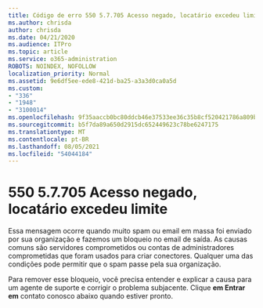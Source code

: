 ```yaml
---
title: Código de erro 550 5.7.705 Acesso negado, locatário excedeu limite
ms.author: chrisda
author: chrisda
ms.date: 04/21/2020
ms.audience: ITPro
ms.topic: article
ms.service: o365-administration
ROBOTS: NOINDEX, NOFOLLOW
localization_priority: Normal
ms.assetid: 9e6df5ee-ede8-421d-ba25-a3a3d0ca0a5d
ms.custom:
- "336"
- "1948"
- "3100014"
ms.openlocfilehash: 9f35aaccb0bc80ddcb46e37533ee36c35b8cf520421786a809b28cfa70e16391
ms.sourcegitcommit: b5f7da89a650d2915dc652449623c78be6247175
ms.translationtype: MT
ms.contentlocale: pt-BR
ms.lasthandoff: 08/05/2021
ms.locfileid: "54044184"
---
```

# <a name="550-57705-access-denied-tenant-has-exceeded-threshold"></a>550 5.7.705 Acesso negado, locatário excedeu limite

Essa mensagem ocorre quando muito spam ou email em massa foi enviado por sua organização e fazemos um bloqueio no email de saída.
As causas comuns são servidores comprometidos ou contas de administradores comprometidas que foram usados para criar conectores. Qualquer uma das condições pode permitir que o spam passe pela sua organização.

Para remover esse bloqueio, você precisa entender e explicar a causa para um agente de suporte e corrigir o problema subjacente.
Clique **em Entrar em** contato conosco abaixo quando estiver pronto.
